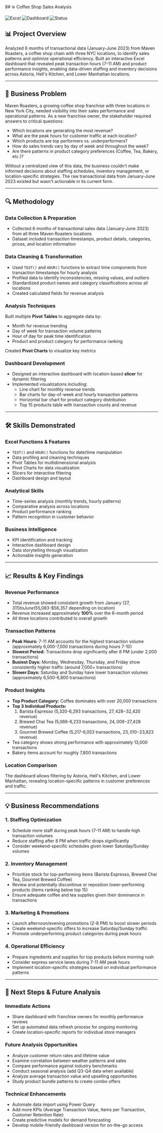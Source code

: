 8# ☕ Coffee Shop Sales Analysis

![Excel](https://img.shields.io/badge/Excel-217346?style=for-the-badge&logo=microsoft-excel&logoColor=white)
![Dashboard](https://img.shields.io/badge/Dashboard-Interactive-blue?style=for-the-badge)
![Status](https://img.shields.io/badge/Status-Complete-success?style=for-the-badge)

## 📊 Project Overview

Analyzed 6 months of transactional data (January-June 2023) from Maven Roasters, a coffee shop chain with three NYC locations, to identify sales patterns and optimize operational efficiency. Built an interactive Excel dashboard that revealed peak transaction hours (7-11 AM) and product performance insights, enabling data-driven staffing and inventory decisions across Astoria, Hell's Kitchen, and Lower Manhattan locations.

---

## 🎯 Business Problem

Maven Roasters, a growing coffee shop franchise with three locations in New York City, needed visibility into their sales performance and operational patterns. As a new franchise owner, the stakeholder required answers to critical questions:

- Which locations are generating the most revenue?
- What are the peak hours for customer traffic at each location?
- Which products are top performers vs. underperformers?
- How do sales trends vary by day of week and throughout the week?
- Are there patterns in product category preferences (Coffee, Tea, Bakery, etc.)?

Without a centralized view of this data, the business couldn't make informed decisions about staffing schedules, inventory management, or location-specific strategies. The raw transactional data from January-June 2023 existed but wasn't actionable in its current form.

---

## 🔍 Methodology

### Data Collection & Preparation
- Collected 6 months of transactional sales data (January-June 2023) from all three Maven Roasters locations
- Dataset included transaction timestamps, product details, categories, prices, and location information

### Data Cleaning & Transformation
- Used `TEXT()` and `HOUR()` functions to extract time components from transaction timestamps for hourly analysis
- Profiled data to identify inconsistencies, missing values, and outliers
- Standardized product names and category classifications across all locations
- Created calculated fields for revenue analysis

### Analysis Techniques
Built multiple **Pivot Tables** to aggregate data by:
- Month for revenue trending
- Day of week for transaction volume patterns
- Hour of day for peak time identification
- Product and product category for performance ranking

Created **Pivot Charts** to visualize key metrics

### Dashboard Development
- Designed an interactive dashboard with location-based **slicer** for dynamic filtering
- Implemented visualizations including:
  - Line chart for monthly revenue trends
  - Bar charts for day-of-week and hourly transaction patterns
  - Horizontal bar chart for product category distribution
  - Top 15 products table with transaction counts and revenue

---

## 🛠️ Skills Demonstrated

### Excel Functions & Features
- `TEXT()` and `HOUR()` functions for date/time manipulation
- Data profiling and cleaning techniques
- Pivot Tables for multidimensional analysis
- Pivot Charts for data visualization
- Slicers for interactive filtering
- Dashboard design and layout

### Analytical Skills
- Time-series analysis (monthly trends, hourly patterns)
- Comparative analysis across locations
- Product performance ranking
- Pattern recognition in customer behavior

### Business Intelligence
- KPI identification and tracking
- Interactive dashboard design
- Data storytelling through visualization
- Actionable insights generation

---

## 📈 Results & Key Findings

### Revenue Performance
- Total revenue showed consistent growth from January ($27,311) to June ($55,083-$56,357 depending on location)
- Revenue increased approximately **100%** over the 6-month period
- All three locations contributed to overall growth

### Transaction Patterns
- **Peak Hours:** 7-11 AM accounts for the highest transaction volume (approximately 6,000-7,000 transactions during hours 7-10)
- **Slowest Period:** Transactions drop significantly after 8 PM (under 2,000 transactions)
- **Busiest Days:** Monday, Wednesday, Thursday, and Friday show consistently higher traffic (around 7,000+ transactions)
- **Slower Days:** Saturday and Sunday have lower transaction volumes (approximately 6,500-6,800 transactions)

### Product Insights
- **Top Product Category:** Coffee dominates with over 20,000 transactions
- **Top 3 Individual Products:**
  1. Barista Espresso (5,320-6,293 transactions, $27,428-$32,420 revenue)
  2. Brewed Chai Tea (5,066-6,233 transactions, $24,009-$27,428 revenue)
  3. Gourmet Brewed Coffee (5,217-6,053 transactions, $23,010-$23,823 revenue)
- Tea category shows strong performance with approximately 13,000 transactions
- Bakery items account for roughly 7,800 transactions

### Location Comparison
The dashboard allows filtering by Astoria, Hell's Kitchen, and Lower Manhattan, revealing location-specific patterns in customer preferences and traffic.

---

## 💡 Business Recommendations

### 1. Staffing Optimization
- Schedule more staff during peak hours (7-11 AM) to handle high transaction volumes
- Reduce staffing after 8 PM when traffic drops significantly
- Consider weekend-specific schedules given lower Saturday/Sunday volumes

### 2. Inventory Management
- Prioritize stock for top-performing items (Barista Espresso, Brewed Chai Tea, Gourmet Brewed Coffee)
- Review and potentially discontinue or reposition lower-performing products (items ranking below top 15)
- Ensure adequate coffee and tea supplies given their dominance in transactions

### 3. Marketing & Promotions
- Launch afternoon/evening promotions (2-8 PM) to boost slower periods
- Create weekend-specific offers to increase Saturday/Sunday traffic
- Promote underperforming product categories during peak hours

### 4. Operational Efficiency
- Prepare ingredients and supplies for top products before morning rush
- Consider express service lanes during 7-11 AM peak hours
- Implement location-specific strategies based on individual performance patterns

---

## 🚀 Next Steps & Future Analysis

### Immediate Actions
- Share dashboard with franchise owners for monthly performance reviews
- Set up automated data refresh process for ongoing monitoring
- Create location-specific reports for individual store managers

### Future Analysis Opportunities
- Analyze customer return rates and lifetime value
- Examine correlation between weather patterns and sales
- Compare performance against industry benchmarks
- Conduct seasonal analysis (add Q3-Q4 data when available)
- Analyze average transaction value and upselling opportunities
- Study product bundle patterns to create combo offers

### Technical Enhancements
- Automate data import using Power Query
- Add more KPIs (Average Transaction Value, Items per Transaction, Customer Retention Rate)
- Create predictive models for demand forecasting
- Develop mobile-friendly dashboard version for on-the-go access



